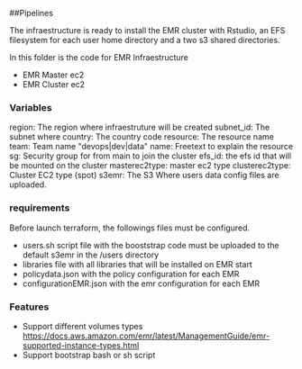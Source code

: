 
##Pipelines

The infraestructure is ready to install the EMR cluster with Rstudio, an EFS filesystem for each user home directory and a two s3 shared directories.


In this folder is the code for EMR  Infraestructure 


- EMR Master ec2
- EMR Cluster ec2

### Variables


region: The region where infraestruture will be created
subnet_id: The subnet where 
country: The country code
resource: The resource name
team: Team name "devops|dev|data"
name: Freetext to explain the resource
sg: Security group for from main to join the cluster
efs_id: the efs id that will be mounted on the cluster
masterec2type: master ec2 type
clusterec2type: Cluster EC2 type (spot)
s3emr: The S3 Where users data config files are uploaded. 

### requirements
Before launch terraform, the followings files must be configured.
- users.sh script file with the booststrap code must be uploaded to the default s3emr in the /users directory 
- libraries file with all libraries that will be installed on EMR start
- policydata.json with the policy configuration for each EMR
- configurationEMR.json with the emr configuration for each EMR
 


### Features

- Support different volumes types  https://docs.aws.amazon.com/emr/latest/ManagementGuide/emr-supported-instance-types.html
- Support bootstrap bash or sh script
